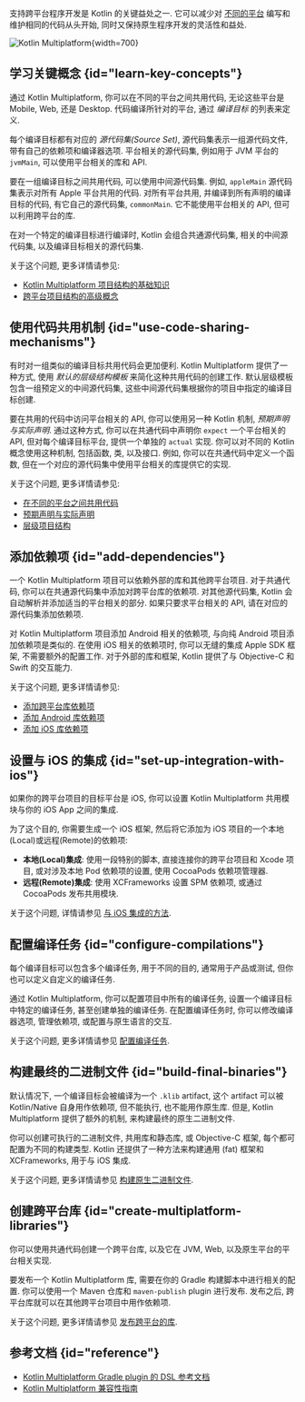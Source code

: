 [//]: # (title: Kotlin Multiplatform 简介)

支持跨平台程序开发是 Kotlin 的关键益处之一.
它可以减少对 [不同的平台](multiplatform-dsl-reference.md#targets) 编写和维护相同的代码从头开始,
同时又保持原生程序开发的灵活性和益处.

![Kotlin Multiplatform](kotlin-multiplatform.svg){width=700}

## 学习关键概念 {id="learn-key-concepts"}

通过 Kotlin Multiplatform, 你可以在不同的平台之间共用代码, 无论这些平台是 Mobile, Web, 还是 Desktop.
代码编译所针对的平台, 通过 _编译目标_ 的列表来定义.

每个编译目标都有对应的 *源代码集(Source Set)*, 源代码集表示一组源代码文件, 带有自己的依赖项和编译器选项.
平台相关的源代码集, 例如用于 JVM 平台的 `jvmMain`, 可以使用平台相关的库和 API.

要在一组编译目标之间共用代码, 可以使用中间源代码集. 例如, `appleMain` 源代码集表示对所有 Apple 平台共用的代码.
对所有平台共用, 并编译到所有声明的编译目标的代码, 有它自己的源代码集, `commonMain`.
它不能使用平台相关的 API, 但可以利用跨平台的库.

在对一个特定的编译目标进行编译时, Kotlin 会组合共通源代码集, 相关的中间源代码集, 以及编译目标相关的源代码集.

关于这个问题, 更多详情请参见:

* [Kotlin Multiplatform 项目结构的基础知识](multiplatform-discover-project.md)
* [跨平台项目结构的高级概念](multiplatform-advanced-project-structure.md)

## 使用代码共用机制 {id="use-code-sharing-mechanisms"}

有时对一组类似的编译目标共用代码会更加便利. Kotlin Multiplatform 提供了一种方式, 使用 *默认的层级结构模板* 来简化这种共用代码的创建工作.
默认层级模板包含一组预定义的中间源代码集, 这些中间源代码集根据你的项目中指定的编译目标创建.

要在共用的代码中访问平台相关的 API, 你可以使用另一种 Kotlin 机制, *预期声明与实际声明*.
通过这种方式, 你可以在共通代码中声明你 `expect` 一个平台相关的 API, 但对每个编译目标平台, 提供一个单独的 `actual` 实现.
你可以对不同的 Kotlin 概念使用这种机制, 包括函数, 类, 以及接口.
例如, 你可以在共通代码中定义一个函数, 但在一个对应的源代码集中使用平台相关的库提供它的实现.

关于这个问题, 更多详情请参见:

* [在不同的平台之间共用代码](multiplatform-share-on-platforms.md)
* [预期声明与实际声明](multiplatform-expect-actual.md)
* [层级项目结构](multiplatform-hierarchy.md)

## 添加依赖项 {id="add-dependencies"}

一个 Kotlin Multiplatform 项目可以依赖外部的库和其他跨平台项目.
对于共通代码, 你可以在共通源代码集中添加对跨平台库的依赖项. 对其他源代码集, Kotlin 会自动解析并添加适当的平台相关的部分.
如果只要求平台相关的 API, 请在对应的源代码集添加依赖项.

对 Kotlin Multiplatform 项目添加 Android 相关的依赖项, 与向纯 Android 项目添加依赖项是类似的.
在使用 iOS 相关的依赖项时, 你可以无缝的集成 Apple SDK 框架, 不需要额外的配置工作.
对于外部的库和框架, Kotlin 提供了与 Objective-C 和 Swift 的交互能力.

关于这个问题, 更多详情请参见:

* [添加跨平台库依赖项](multiplatform-add-dependencies.md)
* [添加 Android 库依赖项](multiplatform-android-dependencies.md)
* [添加 iOS 库依赖项](multiplatform-ios-dependencies.md)

## 设置与 iOS 的集成 {id="set-up-integration-with-ios"}

如果你的跨平台项目的目标平台是 iOS, 你可以设置 Kotlin Multiplatform 共用模块与你的 iOS App 之间的集成.

为了这个目的, 你需要生成一个 iOS 框架, 然后将它添加为 iOS 项目的一个本地(Local)或远程(Remote)的依赖项:

* **本地(Local)集成**:
  使用一段特别的脚本, 直接连接你的跨平台项目和 Xcode 项目, 或对涉及本地 Pod 依赖项的设置, 使用 CocoaPods
  依赖项管理器.
* **远程(Remote)集成**: 使用 XCFrameworks 设置 SPM 依赖项, 或通过 CocoaPods 发布共用模块.

关于这个问题, 详情请参见 [与 iOS 集成的方法](multiplatform-ios-integration-overview.md).

## 配置编译任务 {id="configure-compilations"}

每个编译目标可以包含多个编译任务, 用于不同的目的, 通常用于产品或测试, 但你也可以定义自定义的编译任务.

通过 Kotlin Multiplatform, 你可以配置项目中所有的编译任务, 设置一个编译目标中特定的编译任务, 甚至创建单独的编译任务.
在配置编译任务时, 你可以修改编译器选项, 管理依赖项, 或配置与原生语言的交互.

关于这个问题, 更多详情请参见 [配置编译任务](multiplatform-configure-compilations.md).

## 构建最终的二进制文件 {id="build-final-binaries"}

默认情况下, 一个编译目标会被编译为一个 `.klib` artifact, 这个 artifact 可以被 Kotlin/Native 自身用作依赖项,
但不能执行, 也不能用作原生库.
但是, Kotlin Multiplatform 提供了额外的机制, 来构建最终的原生二进制文件.

你可以创建可执行的二进制文件, 共用库和静态库, 或 Objective-C 框架, 每个都可配置为不同的构建类型.
Kotlin 还提供了一种方法来构建通用 (fat) 框架和 XCFrameworks, 用于与 iOS 集成.

关于这个问题, 更多详情请参见 [构建原生二进制文件](multiplatform-build-native-binaries.md).

## 创建跨平台库 {id="create-multiplatform-libraries"}

你可以使用共通代码创建一个跨平台库, 以及它在 JVM, Web, 以及原生平台的平台相关实现.

要发布一个 Kotlin Multiplatform 库, 需要在你的 Gradle 构建脚本中进行相关的配置.
你可以使用一个 Maven 仓库和 `maven-publish` plugin 进行发布.
发布之后, 跨平台库就可以在其他跨平台项目中用作依赖项.

关于这个问题, 更多详情请参见 [发布跨平台的库](multiplatform-publish-lib.md).

## 参考文档 {id="reference"}

* [Kotlin Multiplatform Gradle plugin 的 DSL 参考文档](multiplatform-dsl-reference.md)
* [Kotlin Multiplatform 兼容性指南](multiplatform-compatibility-guide.md)
